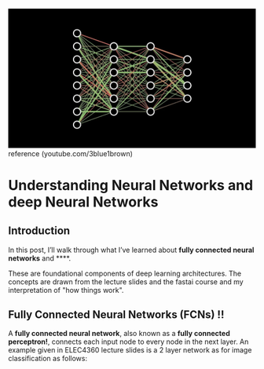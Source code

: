 ![](/images/Neural_NET.jpg "fast.ai's logo")
reference (youtube.com/3blue1brown)
# Understanding Neural Networks and deep Neural Networks

## Introduction

In this post, I’ll walk through what I’ve learned about **fully connected neural networks** and ****. 

These are foundational components of deep learning architectures. The concepts are drawn from the lecture slides and the fastai course and my interpretation of "how things work".

## Fully Connected Neural Networks (FCNs) !!

A **fully connected neural network**, also known as a **fully connected perceptron!**, connects each input node to every node in the next layer. An example given in ELEC4360 lecture slides is a 2 layer network as for image classification as follows:

